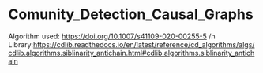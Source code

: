 # Comunity_Detection_Causal_Graphs
Algorithm used: https://doi.org/10.1007/s41109-020-00255-5 /n
Library:https://cdlib.readthedocs.io/en/latest/reference/cd_algorithms/algs/cdlib.algorithms.siblinarity_antichain.html#cdlib.algorithms.siblinarity_antichain
